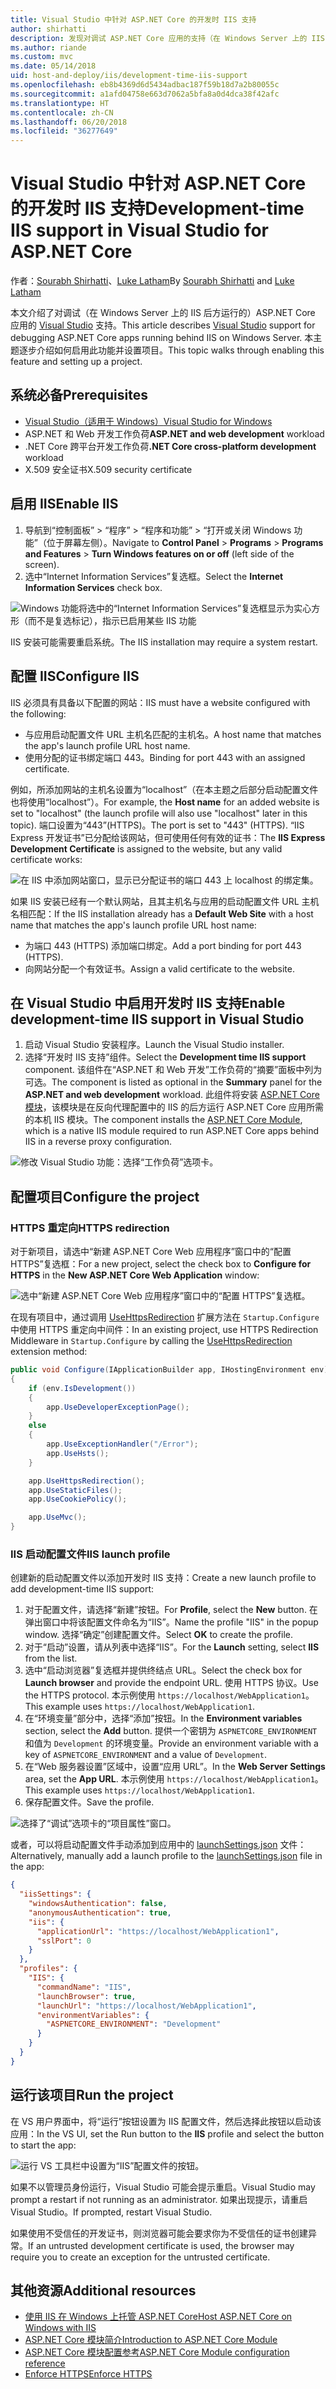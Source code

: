 ```yaml
---
title: Visual Studio 中针对 ASP.NET Core 的开发时 IIS 支持
author: shirhatti
description: 发现对调试 ASP.NET Core 应用的支持（在 Windows Server 上的 IIS 后方运行时）。
ms.author: riande
ms.custom: mvc
ms.date: 05/14/2018
uid: host-and-deploy/iis/development-time-iis-support
ms.openlocfilehash: eb8b4369d6d5434adbac187f59b18d7a2b80055c
ms.sourcegitcommit: a1afd04758e663d7062a5bfa8a0d4dca38f42afc
ms.translationtype: HT
ms.contentlocale: zh-CN
ms.lasthandoff: 06/20/2018
ms.locfileid: "36277649"
---
```

# <a name="development-time-iis-support-in-visual-studio-for-aspnet-core"></a><span data-ttu-id="f9e40-103">Visual Studio 中针对 ASP.NET Core 的开发时 IIS 支持</span><span class="sxs-lookup"><span data-stu-id="f9e40-103">Development-time IIS support in Visual Studio for ASP.NET Core</span></span>

<span data-ttu-id="f9e40-104">作者：[Sourabh Shirhatti](https://twitter.com/sshirhatti)、[Luke Latham](https://github.com/guardrex)</span><span class="sxs-lookup"><span data-stu-id="f9e40-104">By [Sourabh Shirhatti](https://twitter.com/sshirhatti) and [Luke Latham](https://github.com/guardrex)</span></span>

<span data-ttu-id="f9e40-105">本文介绍了对调试（在 Windows Server 上的 IIS 后方运行的）ASP.NET Core 应用的 [Visual Studio](https://www.visualstudio.com/vs/) 支持。</span><span class="sxs-lookup"><span data-stu-id="f9e40-105">This article describes [Visual Studio](https://www.visualstudio.com/vs/) support for debugging ASP.NET Core apps running behind IIS on Windows Server.</span></span> <span data-ttu-id="f9e40-106">本主题逐步介绍如何启用此功能并设置项目。</span><span class="sxs-lookup"><span data-stu-id="f9e40-106">This topic walks through enabling this feature and setting up a project.</span></span>

## <a name="prerequisites"></a><span data-ttu-id="f9e40-107">系统必备</span><span class="sxs-lookup"><span data-stu-id="f9e40-107">Prerequisites</span></span>

* [<span data-ttu-id="f9e40-108">Visual Studio（适用于 Windows）</span><span class="sxs-lookup"><span data-stu-id="f9e40-108">Visual Studio for Windows</span></span>](https://www.microsoft.com/net/download/windows)
* <span data-ttu-id="f9e40-109">ASP.NET 和 Web 开发工作负荷</span><span class="sxs-lookup"><span data-stu-id="f9e40-109">**ASP.NET and web development** workload</span></span>
* <span data-ttu-id="f9e40-110">.NET Core 跨平台开发工作负荷</span><span class="sxs-lookup"><span data-stu-id="f9e40-110">**.NET Core cross-platform development** workload</span></span>
* <span data-ttu-id="f9e40-111">X.509 安全证书</span><span class="sxs-lookup"><span data-stu-id="f9e40-111">X.509 security certificate</span></span>

## <a name="enable-iis"></a><span data-ttu-id="f9e40-112">启用 IIS</span><span class="sxs-lookup"><span data-stu-id="f9e40-112">Enable IIS</span></span>

1. <span data-ttu-id="f9e40-113">导航到“控制面板” > “程序” > “程序和功能” > “打开或关闭 Windows 功能”（位于屏幕左侧）。</span><span class="sxs-lookup"><span data-stu-id="f9e40-113">Navigate to **Control Panel** > **Programs** > **Programs and Features** > **Turn Windows features on or off** (left side of the screen).</span></span>
1. <span data-ttu-id="f9e40-114">选中“Internet Information Services”复选框。</span><span class="sxs-lookup"><span data-stu-id="f9e40-114">Select the **Internet Information Services** check box.</span></span>

![Windows 功能将选中的“Internet Information Services”复选框显示为实心方形（而不是复选标记），指示已启用某些 IIS 功能](development-time-iis-support/_static/enable_iis.png)

<span data-ttu-id="f9e40-116">IIS 安装可能需要重启系统。</span><span class="sxs-lookup"><span data-stu-id="f9e40-116">The IIS installation may require a system restart.</span></span>

## <a name="configure-iis"></a><span data-ttu-id="f9e40-117">配置 IIS</span><span class="sxs-lookup"><span data-stu-id="f9e40-117">Configure IIS</span></span>

<span data-ttu-id="f9e40-118">IIS 必须具有具备以下配置的网站：</span><span class="sxs-lookup"><span data-stu-id="f9e40-118">IIS must have a website configured with the following:</span></span>

* <span data-ttu-id="f9e40-119">与应用启动配置文件 URL 主机名匹配的主机名。</span><span class="sxs-lookup"><span data-stu-id="f9e40-119">A host name that matches the app's launch profile URL host name.</span></span>
* <span data-ttu-id="f9e40-120">使用分配的证书绑定端口 443。</span><span class="sxs-lookup"><span data-stu-id="f9e40-120">Binding for port 443 with an assigned certificate.</span></span>

<span data-ttu-id="f9e40-121">例如，所添加网站的主机名设置为“localhost”（在本主题之后部分启动配置文件也将使用“localhost”）。</span><span class="sxs-lookup"><span data-stu-id="f9e40-121">For example, the **Host name** for an added website is set to "localhost" (the launch profile will also use "localhost" later in this topic).</span></span> <span data-ttu-id="f9e40-122">端口设置为“443”(HTTPS)。</span><span class="sxs-lookup"><span data-stu-id="f9e40-122">The port is set to "443" (HTTPS).</span></span> <span data-ttu-id="f9e40-123">“IIS Express 开发证书”已分配给该网站，但可使用任何有效的证书：</span><span class="sxs-lookup"><span data-stu-id="f9e40-123">The **IIS Express Development Certificate** is assigned to the website, but any valid certificate works:</span></span>

![在 IIS 中添加网站窗口，显示已分配证书的端口 443 上 localhost 的绑定集。](development-time-iis-support/_static/add-website-window.png)

<span data-ttu-id="f9e40-125">如果 IIS 安装已经有一个默认网站，且其主机名与应用的启动配置文件 URL 主机名相匹配：</span><span class="sxs-lookup"><span data-stu-id="f9e40-125">If the IIS installation already has a **Default Web Site** with a host name that matches the app's launch profile URL host name:</span></span>

* <span data-ttu-id="f9e40-126">为端口 443 (HTTPS) 添加端口绑定。</span><span class="sxs-lookup"><span data-stu-id="f9e40-126">Add a port binding for port 443 (HTTPS).</span></span>
* <span data-ttu-id="f9e40-127">向网站分配一个有效证书。</span><span class="sxs-lookup"><span data-stu-id="f9e40-127">Assign a valid certificate to the website.</span></span>

## <a name="enable-development-time-iis-support-in-visual-studio"></a><span data-ttu-id="f9e40-128">在 Visual Studio 中启用开发时 IIS 支持</span><span class="sxs-lookup"><span data-stu-id="f9e40-128">Enable development-time IIS support in Visual Studio</span></span>

1. <span data-ttu-id="f9e40-129">启动 Visual Studio 安装程序。</span><span class="sxs-lookup"><span data-stu-id="f9e40-129">Launch the Visual Studio installer.</span></span>
1. <span data-ttu-id="f9e40-130">选择“开发时 IIS 支持”组件。</span><span class="sxs-lookup"><span data-stu-id="f9e40-130">Select the **Development time IIS support** component.</span></span> <span data-ttu-id="f9e40-131">该组件在“ASP.NET 和 Web 开发”工作负荷的“摘要”面板中列为可选。</span><span class="sxs-lookup"><span data-stu-id="f9e40-131">The component is listed as optional in the **Summary** panel for the **ASP.NET and web development** workload.</span></span> <span data-ttu-id="f9e40-132">此组件将安装 [ASP.NET Core 模块](xref:fundamentals/servers/aspnet-core-module)，该模块是在反向代理配置中的 IIS 的后方运行 ASP.NET Core 应用所需的本机 IIS 模块。</span><span class="sxs-lookup"><span data-stu-id="f9e40-132">The component installs the [ASP.NET Core Module](xref:fundamentals/servers/aspnet-core-module), which is a native IIS module required to run ASP.NET Core apps behind IIS in a reverse proxy configuration.</span></span>

![修改 Visual Studio 功能：选择“工作负荷”选项卡。](development-time-iis-support/_static/development_time_support.png)

## <a name="configure-the-project"></a><span data-ttu-id="f9e40-136">配置项目</span><span class="sxs-lookup"><span data-stu-id="f9e40-136">Configure the project</span></span>

### <a name="https-redirection"></a><span data-ttu-id="f9e40-137">HTTPS 重定向</span><span class="sxs-lookup"><span data-stu-id="f9e40-137">HTTPS redirection</span></span>

<span data-ttu-id="f9e40-138">对于新项目，请选中“新建 ASP.NET Core Web 应用程序”窗口中的“配置 HTTPS”复选框：</span><span class="sxs-lookup"><span data-stu-id="f9e40-138">For a new project, select the check box to **Configure for HTTPS** in the **New ASP.NET Core Web Application** window:</span></span>

![选中“新建 ASP.NET Core Web 应用程序”窗口中的“配置 HTTPS”复选框。](development-time-iis-support/_static/new-app.png)

<span data-ttu-id="f9e40-140">在现有项目中，通过调用 [UseHttpsRedirection](/dotnet/api/microsoft.aspnetcore.builder.httpspolicybuilderextensions.usehttpsredirection) 扩展方法在 `Startup.Configure` 中使用 HTTPS 重定向中间件：</span><span class="sxs-lookup"><span data-stu-id="f9e40-140">In an existing project, use HTTPS Redirection Middleware in `Startup.Configure` by calling the [UseHttpsRedirection](/dotnet/api/microsoft.aspnetcore.builder.httpspolicybuilderextensions.usehttpsredirection) extension method:</span></span>

```csharp
public void Configure(IApplicationBuilder app, IHostingEnvironment env)
{
    if (env.IsDevelopment())
    {
        app.UseDeveloperExceptionPage();
    }
    else
    {
        app.UseExceptionHandler("/Error");
        app.UseHsts();
    }

    app.UseHttpsRedirection();
    app.UseStaticFiles();
    app.UseCookiePolicy();

    app.UseMvc();
}
```

### <a name="iis-launch-profile"></a><span data-ttu-id="f9e40-141">IIS 启动配置文件</span><span class="sxs-lookup"><span data-stu-id="f9e40-141">IIS launch profile</span></span>

<span data-ttu-id="f9e40-142">创建新的启动配置文件以添加开发时 IIS 支持：</span><span class="sxs-lookup"><span data-stu-id="f9e40-142">Create a new launch profile to add development-time IIS support:</span></span>

1. <span data-ttu-id="f9e40-143">对于配置文件，请选择“新建”按钮。</span><span class="sxs-lookup"><span data-stu-id="f9e40-143">For **Profile**, select the **New** button.</span></span> <span data-ttu-id="f9e40-144">在弹出窗口中将该配置文件命名为“IIS”。</span><span class="sxs-lookup"><span data-stu-id="f9e40-144">Name the profile "IIS" in the popup window.</span></span> <span data-ttu-id="f9e40-145">选择“确定”创建配置文件。</span><span class="sxs-lookup"><span data-stu-id="f9e40-145">Select **OK** to create the profile.</span></span>
1. <span data-ttu-id="f9e40-146">对于“启动”设置，请从列表中选择“IIS”。</span><span class="sxs-lookup"><span data-stu-id="f9e40-146">For the **Launch** setting, select **IIS** from the list.</span></span>
1. <span data-ttu-id="f9e40-147">选中“启动浏览器”复选框并提供终结点 URL。</span><span class="sxs-lookup"><span data-stu-id="f9e40-147">Select the check box for **Launch browser** and provide the endpoint URL.</span></span> <span data-ttu-id="f9e40-148">使用 HTTPS 协议。</span><span class="sxs-lookup"><span data-stu-id="f9e40-148">Use the HTTPS protocol.</span></span> <span data-ttu-id="f9e40-149">本示例使用 `https://localhost/WebApplication1`。</span><span class="sxs-lookup"><span data-stu-id="f9e40-149">This example uses `https://localhost/WebApplication1`.</span></span>
1. <span data-ttu-id="f9e40-150">在“环境变量”部分中，选择“添加”按钮。</span><span class="sxs-lookup"><span data-stu-id="f9e40-150">In the **Environment variables** section, select the **Add** button.</span></span> <span data-ttu-id="f9e40-151">提供一个密钥为 `ASPNETCORE_ENVIRONMENT` 和值为 `Development` 的环境变量。</span><span class="sxs-lookup"><span data-stu-id="f9e40-151">Provide an environment variable with a key of `ASPNETCORE_ENVIRONMENT` and a value of `Development`.</span></span>
1. <span data-ttu-id="f9e40-152">在“Web 服务器设置”区域中，设置“应用 URL”。</span><span class="sxs-lookup"><span data-stu-id="f9e40-152">In the **Web Server Settings** area, set the **App URL**.</span></span> <span data-ttu-id="f9e40-153">本示例使用 `https://localhost/WebApplication1`。</span><span class="sxs-lookup"><span data-stu-id="f9e40-153">This example uses `https://localhost/WebApplication1`.</span></span>
1. <span data-ttu-id="f9e40-154">保存配置文件。</span><span class="sxs-lookup"><span data-stu-id="f9e40-154">Save the profile.</span></span>

![选择了“调试”选项卡的“项目属性”窗口。](development-time-iis-support/_static/project_properties.png)

<span data-ttu-id="f9e40-159">或者，可以将启动配置文件手动添加到应用中的 [launchSettings.json](http://json.schemastore.org/launchsettings) 文件：</span><span class="sxs-lookup"><span data-stu-id="f9e40-159">Alternatively, manually add a launch profile to the [launchSettings.json](http://json.schemastore.org/launchsettings) file in the app:</span></span>

```json
{
  "iisSettings": {
    "windowsAuthentication": false,
    "anonymousAuthentication": true,
    "iis": {
      "applicationUrl": "https://localhost/WebApplication1",
      "sslPort": 0
    }
  },
  "profiles": {
    "IIS": {
      "commandName": "IIS",
      "launchBrowser": true,
      "launchUrl": "https://localhost/WebApplication1",
      "environmentVariables": {
        "ASPNETCORE_ENVIRONMENT": "Development"
      }
    }
  }
}
```

## <a name="run-the-project"></a><span data-ttu-id="f9e40-160">运行该项目</span><span class="sxs-lookup"><span data-stu-id="f9e40-160">Run the project</span></span>

<span data-ttu-id="f9e40-161">在 VS 用户界面中，将“运行”按钮设置为 IIS 配置文件，然后选择此按钮以启动该应用：</span><span class="sxs-lookup"><span data-stu-id="f9e40-161">In the VS UI, set the Run button to the **IIS** profile and select the button to start the app:</span></span>

![运行 VS 工具栏中设置为“IIS”配置文件的按钮。](development-time-iis-support/_static/toolbar.png)

<span data-ttu-id="f9e40-163">如果不以管理员身份运行，Visual Studio 可能会提示重启。</span><span class="sxs-lookup"><span data-stu-id="f9e40-163">Visual Studio may prompt a restart if not running as an administrator.</span></span> <span data-ttu-id="f9e40-164">如果出现提示，请重启 Visual Studio。</span><span class="sxs-lookup"><span data-stu-id="f9e40-164">If prompted, restart Visual Studio.</span></span>

<span data-ttu-id="f9e40-165">如果使用不受信任的开发证书，则浏览器可能会要求你为不受信任的证书创建异常。</span><span class="sxs-lookup"><span data-stu-id="f9e40-165">If an untrusted development certificate is used, the browser may require you to create an exception for the untrusted certificate.</span></span>

## <a name="additional-resources"></a><span data-ttu-id="f9e40-166">其他资源</span><span class="sxs-lookup"><span data-stu-id="f9e40-166">Additional resources</span></span>

* [<span data-ttu-id="f9e40-167">使用 IIS 在 Windows 上托管 ASP.NET Core</span><span class="sxs-lookup"><span data-stu-id="f9e40-167">Host ASP.NET Core on Windows with IIS</span></span>](xref:host-and-deploy/iis/index)
* [<span data-ttu-id="f9e40-168">ASP.NET Core 模块简介</span><span class="sxs-lookup"><span data-stu-id="f9e40-168">Introduction to ASP.NET Core Module</span></span>](xref:fundamentals/servers/aspnet-core-module)
* [<span data-ttu-id="f9e40-169">ASP.NET Core 模块配置参考</span><span class="sxs-lookup"><span data-stu-id="f9e40-169">ASP.NET Core Module configuration reference</span></span>](xref:host-and-deploy/aspnet-core-module)
* [<span data-ttu-id="f9e40-170">Enforce HTTPS</span><span class="sxs-lookup"><span data-stu-id="f9e40-170">Enforce HTTPS</span></span>](xref:security/enforcing-ssl)
